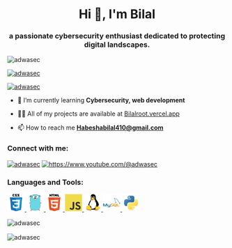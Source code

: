 <h1 align="center">Hi 👋, I'm Bilal</h1>
<h3 align="center">a passionate cybersecurity enthusiast dedicated to protecting digital landscapes.</h3>

<p align="left"> <img src="https://komarev.com/ghpvc/?username=adwasec&label=Profile%20views&color=0e75b6&style=flat" alt="adwasec" /> </p>

<p align="left"> <a href="https://github.com/ryo-ma/github-profile-trophy"><img src="https://github-profile-trophy.vercel.app/?username=adwasec" alt="adwasec" /></a> </p>

<p align="left"> <a href="https://twitter.com/adwasec" target="blank"><img src="https://img.shields.io/twitter/follow/adwasec?logo=twitter&style=for-the-badge" alt="adwasec" /></a> </p>

- 🌱 I’m currently learning **Cybersecurity, web development**

- 👨‍💻 All of my projects are available at [Bilalroot.vercel.app](Bilalroot.vercel.app)

- 📫 How to reach me **Habeshabilal410@gmail.com**

<h3 align="left">Connect with me:</h3>
<p align="left">
<a href="https://twitter.com/adwasec" target="blank"><img align="center" src="https://raw.githubusercontent.com/rahuldkjain/github-profile-readme-generator/master/src/images/icons/Social/twitter.svg" alt="adwasec" height="30" width="40" /></a>
<a href="https://www.youtube.com/@adwasec" target="blank"><img align="center" src="https://raw.githubusercontent.com/rahuldkjain/github-profile-readme-generator/master/src/images/icons/Social/youtube.svg" alt="https://www.youtube.com/@adwasec" height="30" width="40" /></a>
</p>

<h3 align="left">Languages and Tools:</h3>
<p align="left"> <a href="https://www.w3schools.com/css/" target="_blank" rel="noreferrer"> <img src="https://raw.githubusercontent.com/devicons/devicon/master/icons/css3/css3-original-wordmark.svg" alt="css3" width="40" height="40"/> </a> <a href="https://golang.org" target="_blank" rel="noreferrer"> <img src="https://raw.githubusercontent.com/devicons/devicon/master/icons/go/go-original.svg" alt="go" width="40" height="40"/> </a> <a href="https://www.w3.org/html/" target="_blank" rel="noreferrer"> <img src="https://raw.githubusercontent.com/devicons/devicon/master/icons/html5/html5-original-wordmark.svg" alt="html5" width="40" height="40"/> </a> <a href="https://developer.mozilla.org/en-US/docs/Web/JavaScript" target="_blank" rel="noreferrer"> <img src="https://raw.githubusercontent.com/devicons/devicon/master/icons/javascript/javascript-original.svg" alt="javascript" width="40" height="40"/> </a> <a href="https://www.linux.org/" target="_blank" rel="noreferrer"> <img src="https://raw.githubusercontent.com/devicons/devicon/master/icons/linux/linux-original.svg" alt="linux" width="40" height="40"/> </a> <a href="https://www.mysql.com/" target="_blank" rel="noreferrer"> <img src="https://raw.githubusercontent.com/devicons/devicon/master/icons/mysql/mysql-original-wordmark.svg" alt="mysql" width="40" height="40"/> </a> <a href="https://www.python.org" target="_blank" rel="noreferrer"> <img src="https://raw.githubusercontent.com/devicons/devicon/master/icons/python/python-original.svg" alt="python" width="40" height="40"/> </a> </p>

<p><img align="center" src="https://github-readme-stats.vercel.app/api/top-langs?username=adwasec&show_icons=true&locale=en&layout=compact" alt="adwasec" /></p>

<p><img align="center" src="https://github-readme-streak-stats.herokuapp.com/?user=adwasec&" alt="adwasec" /></p>
